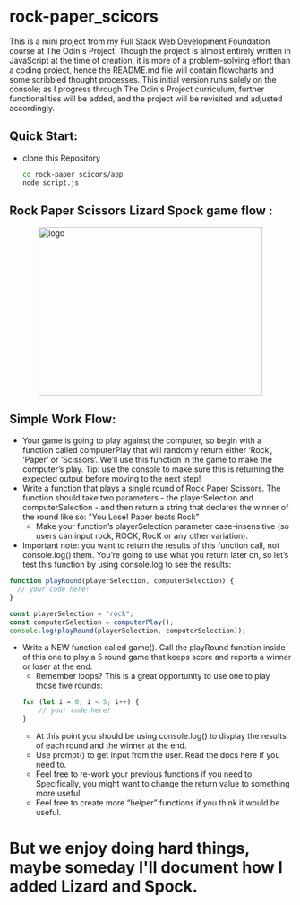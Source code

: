 # rock-paper_scicors
This is a mini project from my Full Stack Web Development Foundation course at The Odin's Project. Though the project is almost entirely written in JavaScript at the time of creation, it is more of a problem-solving effort than a coding project, hence the README.md file will contain flowcharts and some scribbled thought processes. This initial version runs solely on the console; as I progress through The Odin's Project curriculum, further functionalities will be added, and the project will be revisited and adjusted accordingly.

## Quick Start:
* clone this Repository
    ```bash
    cd rock-paper_scicors/app
    node script.js
    ```

## Rock Paper Scissors Lizard Spock game flow :
<img src="https://user-images.githubusercontent.com/92952014/173149964-bac77dce-7f6c-4ea9-ac9c-f7efdec2b9a8.png" 
        alt="logo" 
        width="400" 
        height="300" 
        style="display: block; margin: 0 auto" />

## Simple Work Flow:
* Your game is going to play against the computer, so begin with a function called computerPlay that will randomly return either ‘Rock’, ‘Paper’ or ‘Scissors’. We’ll use this function in the game to make the computer’s play. Tip: use the console to make sure this is returning the expected output before moving to the next step!
* Write a function that plays a single round of Rock Paper Scissors. The function should take two parameters - the playerSelection and computerSelection - and then return a string that declares the winner of the round like so: "You Lose! Paper beats Rock"
    * Make your function’s playerSelection parameter case-insensitive (so users can input rock, ROCK, RocK or any other variation).
* Important note: you want to return the results of this function call, not console.log() them. You’re going to use what you return later on, so let’s test this function by using console.log to see the results:
```javascript
function playRound(playerSelection, computerSelection) {
  // your code here!
}

const playerSelection = "rock";
const computerSelection = computerPlay();
console.log(playRound(playerSelection, computerSelection));
```
* Write a NEW function called game(). Call the playRound function inside of this one to play a 5 round game that keeps score and reports a winner or loser at the end.
    * Remember loops? This is a great opportunity to use one to play those five rounds:
    ```javascript
    for (let i = 0; i < 5; i++) {
        // your code here!
    }
    ```
    *  At this point you should be using console.log() to display the results of each round and the winner at the end.
    * Use prompt() to get input from the user. Read the docs here if you need to.
    * Feel free to re-work your previous functions if you need to. Specifically, you might want to change the return value to something more useful.
    * Feel free to create more “helper” functions if you think it would be useful.

# But we enjoy doing hard things, maybe someday I'll document how I added Lizard and Spock.
